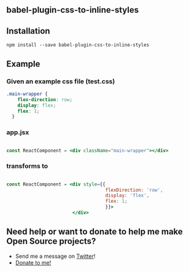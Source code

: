 ## babel-plugin-css-to-inline-styles

## Installation

```console
npm install --save babel-plugin-css-to-inline-styles
```

## Example


### Given an example css file (test.css)

```css
.main-wrapper {
    flex-direction: row;
    display: flex;
    flex: 1;
  }
```


### app.jsx

```jsx

const ReactComponent = <div className="main-wrapper"></div>
```

### transforms to

```jsx

const ReactComponent = <div style={{
                                    flexDirection: 'row',
                                    display: 'flex',
                                    flex: 1;
                                    }}>
                        </div>
```

## Need help or want to donate to help me make Open Source projects?

- Send me a message on [Twitter](https://twitter.com/evenstensberg)!
- [Donate to me!](https://github.com/sponsors/evenstensberg)